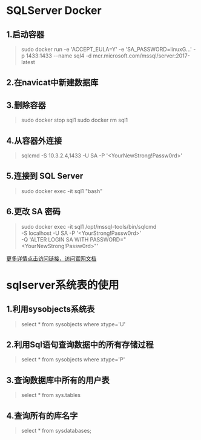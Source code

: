 # SQLServer Docker

## 1.启动容器
> sudo docker run -e 'ACCEPT_EULA=Y' -e 'SA_PASSWORD=linuxG...'  -p 1433:1433 --name sql4   -d mcr.microsoft.com/mssql/server:2017-latest

## 2.在navicat中新建数据库

## 3.删除容器

>sudo docker stop sql1
>sudo docker rm sql1

## 4.从容器外连接

> sqlcmd -S 10.3.2.4,1433 -U SA -P '<YourNewStrong!Passw0rd>'

## 5.连接到 SQL Server

> sudo docker exec -it sql1 "bash"

## 6.更改 SA 密码

>sudo docker exec -it sql1 /opt/mssql-tools/bin/sqlcmd \
>  -S localhost -U SA -P '<YourStrong!Passw0rd>' \
>  -Q 'ALTER LOGIN SA WITH PASSWORD="<YourNewStrong!Passw0rd>"'

[更多详情点击访问链接，访问官网文档](https://docs.microsoft.com/zh-cn/sql/linux/quickstart-install-connect-docker?view=sql-server-2017)



# sqlserver系统表的使用

## 1.利用sysobjects系统表

> select * from sysobjects where xtype='U'

## 2.利用Sql语句查询数据中的所有存储过程

> select * from sysobjects where xtype='P'



## 3.查询数据库中所有的用户表

>  select * from sys.tables

## 4.查询所有的库名字

> select * from sysdatabases;